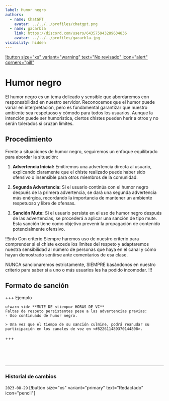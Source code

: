 ```yaml
---
label: Humor negro
authors:
  - name: ChatGPT
    avatar: ../../../profiles/chatgpt.png
  - name: gacarbla
    link: https://discord.com/users/643575943289634836
    avatar: ../../../profiles/gacarbla.jpg
visibility: hidden
---
```

[!button size="xs" variant="warning" text="No revisado" icon="alert" corners="pill"](../../../info/contenido_sin_revisar/contenido_sin_revisar.md)

# Humor negro
El humor negro es un tema delicado y sensible que abordaremos con responsabilidad en nuestro servidor. Reconocemos que el humor puede variar en interpretación, pero es fundamental garantizar que nuestro ambiente sea respetuoso y cómodo para todos los usuarios. Aunque la intención puede ser humorística, ciertos chistes pueden herir a otros y no serán tolerados si cruzan límites.

## Procedimiento
Frente a situaciones de humor negro, seguiremos un enfoque equilibrado para abordar la situación:

1. **Advertencia Inicial:** Emitiremos una advertencia directa al usuario, explicando claramente que el chiste realizado puede haber sido ofensivo o insensible para otros miembros de la comunidad.

2. **Segunda Advertencia:** Si el usuario continúa con el humor negro después de la primera advertencia, se dará una segunda advertencia más enérgica, recordando la importancia de mantener un ambiente respetuoso y libre de ofensas.

3. **Sanción Mute:** Si el usuario persiste en el uso de humor negro después de las advertencias, se procederá a aplicar una sanción de tipo mute. Esta sanción tiene como objetivo prevenir la propagación de contenido potencialmente ofensivo.

!!!info Con criterio
Siempre haremos uso de nuestro criterio para comprender si el chiste excede los límites del respeto y adaptaremos nuestra sensibilidad al número de personas que haya en el canal y cómo hayan demostrado sentirse ante comentarios de esa clase.

NUNCA sancionaremos estrictamente, SIEMPRE basándonos en nuestro criterio para saber si a uno o más usuarios les ha podido incomodar.
!!!

## Formato de sanción
+++ Ejemplo
```
u!warn <id> **MUTE DE <tiempo> HORAS DE VC**
Faltas de respeto persistentes pese a las advertencias previas:
- Uso continuado de humor negro.

> Una vez que el tiempo de su sanción culmine, podrá reanudar su participación en los canales de voz en <#822611489370144808>.
```
+++

<br><br><br>
** **
### Historial de cambios
`2023-08-29` [!button size="xs" variant="primary" text="Redactado" icon="pencil"]